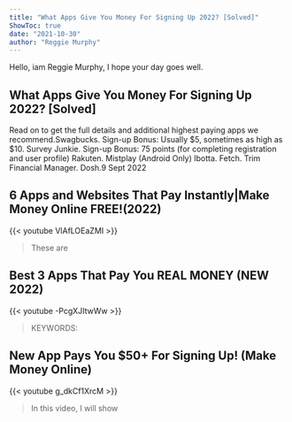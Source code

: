 ```yaml
---
title: "What Apps Give You Money For Signing Up 2022? [Solved]"
ShowToc: true 
date: "2021-10-30"
author: "Reggie Murphy" 
---
```


Hello, iam Reggie Murphy, I hope your day goes well.
## What Apps Give You Money For Signing Up 2022? [Solved]
Read on to get the full details and additional highest paying apps we recommend.Swagbucks. Sign-up Bonus: Usually $5, sometimes as high as $10. 
 Survey Junkie. Sign-up Bonus: 75 points (for completing registration and user profile) 
 Rakuten. 
 Mistplay (Android Only) 
 Ibotta. 
 Fetch. 
 Trim Financial Manager. 
 Dosh.9 Sept 2022

## 6 Apps and Websites That Pay Instantly|Make Money Online FREE!(2022)
{{< youtube VlAfLOEaZMI >}}
>These are 

## Best 3 Apps That Pay You REAL MONEY (NEW 2022)
{{< youtube -PcgXJItwWw >}}
>KEYWORDS: 

## New App Pays You $50+ For Signing Up! (Make Money Online)
{{< youtube g_dkCf1XrcM >}}
>In this video, I will show 

